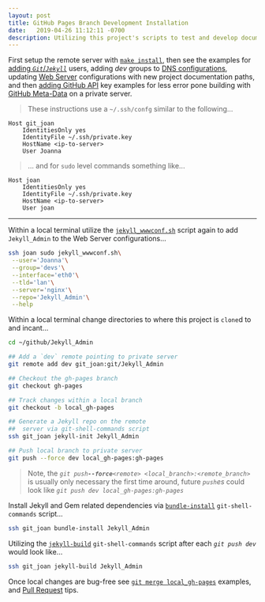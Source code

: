 ```yaml
---
layout: post
title: GitHub Pages Branch Development Installation
date:   2019-04-26 11:12:11 -0700
description: Utilizing this project's scripts to test and develop documentation for this project
---
```


First setup the remote server with [`make install`][docs_install], then see the examples for [adding _`Git`_/_`Jekyll`_][docs_jekyll_usermod] users, adding _dev_ groups to [DNS configurations][docs_jekyll_dnsconf], updating [Web Server][docs_jekyll_wwwconf] configurations with new project documentation paths, and then [adding GitHub API][docs_edit_configs] key examples for less error pone building with [GitHub Meta-Data][help_github_metadata] on a private server.


> These instructions use a `~/.ssh/confg` similar to the following...


```
Host git_joan
    IdentitiesOnly yes
    IdentityFile ~/.ssh/private.key
    HostName <ip-to-server>
    User Joanna
```


> ... and for `sudo` level commands something like...


```
Host joan
    IdentitiesOnly yes
    IdentityFile ~/.ssh/private.key
    HostName <ip-to-server>
    User joan
```


___


Within a local terminal utilize the [`jekyll_wwwconf.sh`][docs_jekyll_wwwconf] script again to add `Jekyll_Admin` to the Web Server configurations...


```bash
ssh joan sudo jekyll_wwwconf.sh\
 --user='Joanna'\
 --group='devs'\
 --interface='eth0'\
 --tld='lan'\
 --server='nginx'\
 --repo='Jekyll_Admin'\
 --help
```


Within a local terminal change directories to where this project is `clone`d to and incant...


```bash
cd ~/github/Jekyll_Admin

## Add a `dev` remote pointing to private server
git remote add dev git_joan:git/Jekyll_Admin

## Checkout the gh-pages branch
git checkout gh-pages

## Track changes within a local branch
git checkout -b local_gh-pages

## Generate a Jekyll repo on the remote
##  server via git-shell-commands script
ssh git_joan jekyll-init Jekyll_Admin

## Push local branch to private server
git push --force dev local_gh-pages:gh-pages
```


> Note, the _`git push`**` --force `**`<remote> <local_branch>:<remote_branch>`_ is usually only necessary the first time around, future _`push`es_ could look like _`git push dev local_gh-pages:gh-pages`_


Install Jekyll and Gem related dependencies via [`bundle-install`][docs_bundle_install] `git-shell-commands` script...


```bash
ssh git_joan bundle-install Jekyll_Admin
```


Utilizing the [`jekyll-build`][docs_jekyll_build] `git-shell-commands` script after each _`git push dev`_ would look like...


```bash
ssh git_joan jekyll-build Jekyll_Admin
```


Once local changes are bug-free see [`git merge local_gh-pages`][docs_merge] examples, and [Pull Request][docs_pull_request] tips.



[docs_install]: /Jekyll_Admin/administration/installation.html
[docs_jekyll_usermod]: /Jekyll_Admin/administration/jekyll_usermod.html
[docs_jekyll_dnsconf]: /Jekyll_Admin/administration/jekyll_dnsconf.html
[docs_jekyll_wwwconf]: /Jekyll_Admin/administration/jekyll_wwwconf.html

[docs_bundle_install]: /Jekyll_Admin/git_shell_commands/bundle-install.html
[docs_jekyll_build]: /Jekyll_Admin/git_shell_commands/jekyll-build.html
[docs_edit_configs]: /Jekyll_Admin/git_shell_commands/edit-configs.html

[docs_merge]: /Jekyll_Admin/contributing/merge.html
[docs_pull_request]: /Jekyll_Admin/contributing/pull_request.html

[help_github_metadata]: https://help.github.com/en/articles/repository-metadata-on-github-pages
